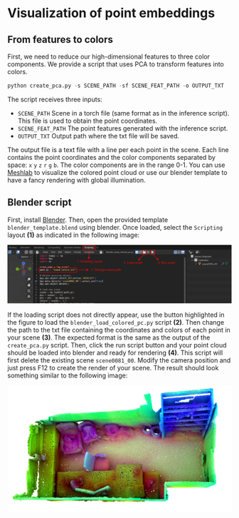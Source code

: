 # Visualization of point embeddings

## From features to colors

First, we need to reduce our high-dimensional features to three color components. We provide a script that uses PCA to transform features into colors.

```python
python create_pca.py -s SCENE_PATH -sf SCENE_FEAT_PATH -o OUTPUT_TXT
```

The script receives three inputs:

* <code>SCENE_PATH</code> Scene in a torch file (same format as in the inference script). This file is used to obtain the point coordinates. 
* <code>SCENE_FEAT_PATH</code> The point features generated with the inference script.
* <code>OUTPUT_TXT</code> Output path where the txt file will be saved. 

The output file is a text file with a line per each point in the scene. Each line contains the point coordinates and the color components separated by space: <code>x</code> <code>y</code> <code>z</code> <code>r</code> <code>g</code> <code>b</code>. The color components are in the range 0-1. You can use [Meshlab](https://www.meshlab.net/) to visualize the colored point cloud or use our blender template to have a fancy rendering with global illumination.

## Blender script

First, install [Blender](https://www.blender.org/). Then, open the provided template <code>blender_template.blend</code> using blender. Once loaded, select the <code>Scripting</code> layout **(1)** as indicated in the following image:


![Scripting](/imgs/blender_scripting.png)

If the loading script does not directly appear, use the button highlighted in the figure to load the <code>blender_load_colored_pc.py</code> script **(2)**. Then change the path to the txt file containing the coordinates and colors of each point in your scene **(3)**. The expected format is the same as the output of the <code>create_pca.py</code> script. Then, click the run script button and your point cloud should be loaded into blender and ready for rendering **(4)**. This script will first delete the existing scene <code>scene0081_00</code>. Modify the camera position and just press F12 to create the render of your scene. The result should look something similar to the following image:

![Render](/imgs/blender_render.png)